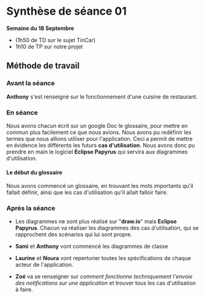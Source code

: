 # Synthèse de séance 01

**Semaine du 18 Septembre**

* (1h50 de TD sur le sujet TinCar)
* 1h10 de TP sur notre projet

## Méthode de travail

### Avant la séance

**Anthony** s'est renseigné sur le fonctionnement d'une cuisine de restaurant.

### En séance

Nous avons chacun écrit sur un google Doc le glossaire, pour mettre en commun plus facilement ce que nous avions. Nous avons pu redéfinir les termes que nous allions utiliser pour l'application. Ceci a permit de mettre en évidence les différents les futurs **cas d'utilisation**. Nous avons donc pu prendre en main le logiciel **Eclipse Papyrus** qui servira aux diagrammes d'utilisation. 

#### Le début du glossaire

Nous avons commencé un glossaire, en trouvant les mots importants qu'il fallait définir, ainsi que les cas d'utilisation qu'il allait falloir faire. 

### Après la séance

- Les diagrammes ne sont plus réalisé sur "**draw.io**" mais **Eclipse Papyrus**. Chacun va réaliser les diagrammes des cas d'utilisation, qui se rapprochent des scénarios qui lui sont propre.

- **Sami** et **Anthony** vont commencé les diagrammes de classe 

- **Laurine** et **Noura** vont repertorier toutes les spécifications de chaque acteur de l'application.

- **Zoé** va se renseigner sur *comment fonctionne techniquement l'envoie des notifications sur une application* et trouver tous les cas d'utilisation à faire.
